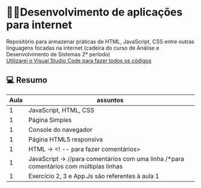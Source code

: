 
# 👨‍💻Desenvolvimento de aplicações para internet

Repositório para armazenar práticas de HTML, JavaScript, CSS entre outras linguagens focadas na internet (cadeira do curso de Análise e Desenvolvimento de Sistemas 2º período)  
[Utilizarei o Visual Studio Code para fazer todos os códigos](https://code.visualstudio.com)

## 💻 Resumo
| Aula | assuntos |
|--------|----------| 
|1|JavaScript, HTML, CSS
|1|Página Simples
|1|Console do navegador
|1|Página HTML5 responsiva
|1|HTML -> <! -- para fazer comentários>
|1|JavaScript -> //para comentários com uma linha /*para comentários com múltiplas linhas
|1|Exercício 2, 3 e App.Js são referentes à aula 1
